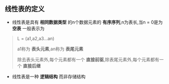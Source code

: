 ## 线性表的定义
- 线性表是具有 __相同数据类型__ 的n个数据元素的 __有序序列__,n为表长,当n = 0是为 __空表__ 一般表示为
> L = (a1,a2,a3...an)
>
> a1称为 __表头元素__,an称为 __表尾元素__
>
> 除去表头元素外,每个元素都有一个 __直接前驱__,除表尾元素外,每个元素都有一个 __直接后继__

- 线性表是一种 __逻辑结构__ 而非存储结构